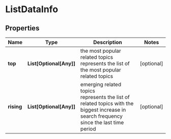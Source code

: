 # ListDataInfo


## Properties

| Name | Type | Description | Notes |
|------------ | ------------- | ------------- | -------------|
**top** | **List[Optional[Any]]** | the most popular related topics<br>represents the list of the most popular related topics |[optional]|
**rising** | **List[Optional[Any]]** | emerging related topics<br>represents the list of related topics with the biggest increase in search frequency since the last time period |[optional]|